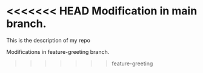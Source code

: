 <<<<<<< HEAD
Modification in main branch.
=======
This is the description of my repo

Modifications in feature-greeting branch.

>>>>>>> feature-greeting

